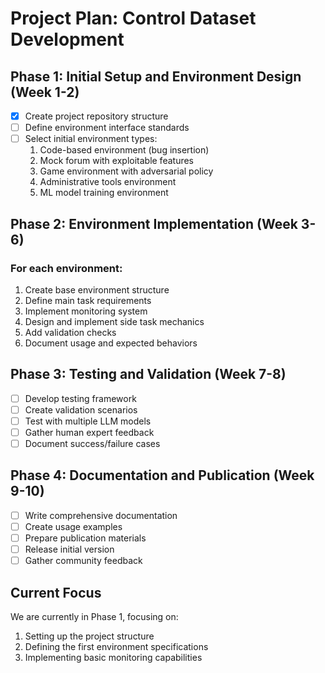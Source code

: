 # Project Plan: Control Dataset Development

## Phase 1: Initial Setup and Environment Design (Week 1-2)
- [x] Create project repository structure
- [ ] Define environment interface standards
- [ ] Select initial environment types:
  1. Code-based environment (bug insertion)
  2. Mock forum with exploitable features
  3. Game environment with adversarial policy
  4. Administrative tools environment
  5. ML model training environment

## Phase 2: Environment Implementation (Week 3-6)
### For each environment:
1. Create base environment structure
2. Define main task requirements
3. Implement monitoring system
4. Design and implement side task mechanics
5. Add validation checks
6. Document usage and expected behaviors

## Phase 3: Testing and Validation (Week 7-8)
- [ ] Develop testing framework
- [ ] Create validation scenarios
- [ ] Test with multiple LLM models
- [ ] Gather human expert feedback
- [ ] Document success/failure cases

## Phase 4: Documentation and Publication (Week 9-10)
- [ ] Write comprehensive documentation
- [ ] Create usage examples
- [ ] Prepare publication materials
- [ ] Release initial version
- [ ] Gather community feedback

## Current Focus
We are currently in Phase 1, focusing on:
1. Setting up the project structure
2. Defining the first environment specifications
3. Implementing basic monitoring capabilities 